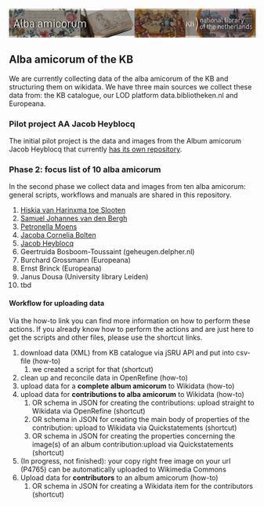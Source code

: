 ![Banner alba](/images/AlbaAmicorumKB_BannerWikimedia_EN.jpg)

## Alba amicorum of the KB

We are currently collecting data of the alba amicorum of the KB and structuring them on wikidata. We have three main sources we collect these data from: the KB catalogue, our LOD platform data.bibliotheken.nl and Europeana. 

### Pilot project AA Jacob Heyblocq
The initial pilot project is the data and images from the Album amicorum Jacob Heyblocq that currently [has its own repository](https://github.com/KBNLwikimedia/AlbumAmicorumJacobHeyblocq). 

### Phase 2: focus list of 10 alba amicorum
In the second phase we collect data and images from ten alba amicorum: general scripts, workflows and manuals are shared in this repository. 
1. [Hiskia van Harinxma toe Slooten](https://www.wikidata.org/wiki/Wikidata:WikiProject_Alba_amicorum_National_Library_of_the_Netherlands/Hiskia_van_Harinxma)
1. [Samuel Johannes van den Bergh](https://www.wikidata.org/wiki/Wikidata:WikiProject_Alba_amicorum_National_Library_of_the_Netherlands/Samuel_Johannes_van_den_Bergh)
1. [Petronella Moens](https://www.wikidata.org/wiki/Wikidata:WikiProject_Alba_amicorum_National_Library_of_the_Netherlands/Petronella_Moens)
1. [Jacoba Cornelia Bolten](https://www.wikidata.org/wiki/Wikidata:WikiProject_Alba_amicorum_National_Library_of_the_Netherlands/Jacoba_Cornelia_Bolten)
1. [Jacob Heyblocq](https://www.wikidata.org/wiki/Wikidata:WikiProject_Alba_amicorum_National_Library_of_the_Netherlands/Jacob_Heyblocq)
1. Geertruida Bosboom-Toussaint (geheugen.delpher.nl)
1. Burchard Grossmann (Europeana)
1. Ernst Brinck (Europeana)
1. Janus Dousa (University library Leiden)
1. tbd

#### Workflow for uploading data
Via the how-to link you can find more information on how to perform these actions. If you already know how to perform the actions and are just here to get the scripts and other files, please use the shortcut links. 

1. download data (XML) from KB catalogue via jSRU API and put into csv-file (how-to)
    1. we created a script for that (shortcut) 
1. clean up and reconcile data in OpenRefine (how-to)
1. upload data for a **complete album amicorum** to Wikidata (how-to)
1. upload data for **contributions to alba amicorum** to Wikidata (how-to)
    1. OR schema in JSON for creating the contributions: upload straight to Wikidata via OpenRefine (shortcut) 
    1. OR schema in JSON for creating the main body of properties of the contribution: upload to Wikidata via Quickstatements (shortcut)
    1. OR schema in JSON for creating the properties concerning the image(s) of an album contribution:upload via Quickstatements (shortcut)
1. (In progress, not finished): your copy right free image on your url (P4765) can be automatically uploaded to Wikimedia Commons
1. Upload data for **contributors** to an album amicorum (how-to)
    1. OR schema in JSON for creating a Wikidata item for the contributors (shortcut)
